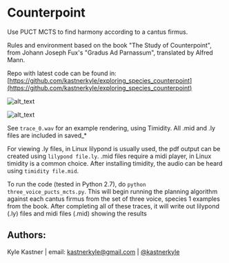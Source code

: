 # Counterpoint
Use PUCT MCTS to find harmony according to a cantus firmus. 

Rules and environment based on the book "The Study of Counterpoint", from Johann Joseph Fux's "Gradus Ad Parnassum", translated by Alfred Mann.

Repo with latest code can be found in:
[https://github.com/kastnerkyle/exploring_species_counterpoint](https://github.com/kastnerkyle/exploring_species_counterpoint)

![alt_text](https://github.com/rllabmcgill/final-project-mcts_for_decision_time_planning/blob/master/counterpoint/trace_0.png)

![alt_text](https://github.com/rllabmcgill/final-project-mcts_for_decision_time_planning/blob/master/counterpoint/trace_8.png)

See `trace_0.wav` for an example rendering, using Timidity. All .mid and .ly files are included in saved_*

For viewing .ly files, in Linux lilypond is usually used, the pdf output can be created using `lilypond file.ly`. .mid files require a midi player, in Linux timidity is a common choice. After installing timidity, the audio can be heard using `timidity file.mid`.

To run the code (tested in Python 2.7), do `python three_voice_pucts_mcts.py`. This will begin running the planning algorithm against each cantus firmus from the set of three voice, species 1 examples from the book. After completing all of these traces, it will write out lilypond (.ly) files and midi files (.mid) showing the results

## Authors:
Kyle Kastner | email: kastnerkyle@gmail.com | [@kastnerkyle](http://github.com/kastnerkyle/)
